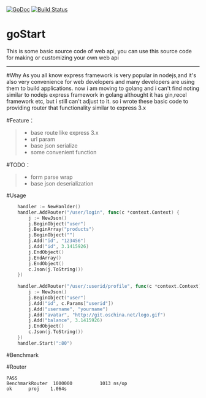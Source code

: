 [![GoDoc](https://godoc.org/github.com/tfzxyinhao/proj?status.svg)](https://godoc.org/github.com/tfzxyinhao/proj)
[![Build Status](https://travis-ci.org/tfzxyinhao/proj.svg?branch=master)](https://travis-ci.org/tfzxyinhao/proj)

# goStart
This is some basic source code of web api,
you can use this source code for making or customizing your own web api


------
#Why
As you all know express framework is very popular in nodejs,and it's also very convenience for web developers and
many developers are using them to build applications.
now i am moving to golang and i can't find noting similar to nodejs express framework in golang
althought it has gin,recel framework etc, but i still can't adjust to it.
so i wrote these basic code to providing router that functionality similar to express 3.x


#Feature：

> * base route like express 3.x
> * url param
> * base json serialize
> * some convenient function

#TODO：

> * form parse wrap
> * base json deserialization

#Usage

```go
	handler := NewHanlder()
	handler.AddRouter("/user/login", func(c *context.Context) {
		j := NewJson()
	    j.BeginObject("user")
		j.BeginArray("products")
		j.BeginObject("")
		j.Add("id", "123456")
		j.Add("id", 3.1415926)
		j.EndObject()
		j.EndArray()
		j.EndObject()
		c.Json(j.ToString())
	})
	
	handler.AddRouter("/user/:userid/profile", func(c *context.Context) {
		j := NewJson()
	    j.BeginObject("user")
		j.Add("id", c.Params["userid"])
		j.Add("username", "yourname")
		j.Add("avatar", "http://git.oschina.net/logo.gif")
		j.Add("balance", 3.1415926)
		j.EndObject()
		c.Json(j.ToString())
	})
	handler.Start(":80")
```

#Benchmark

 #Router

    PASS
    BenchmarkRouter	 1000000	      1013 ns/op
    ok  	proj	1.064s


